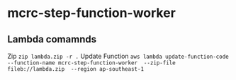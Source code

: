# mcrc-step-function-worker


## Lambda comamnds
Zip `zip lambda.zip -r .`
Update Function `aws lambda update-function-code --function-name mcrc-step-function-worker  --zip-file fileb://lambda.zip  --region ap-southeast-1`
